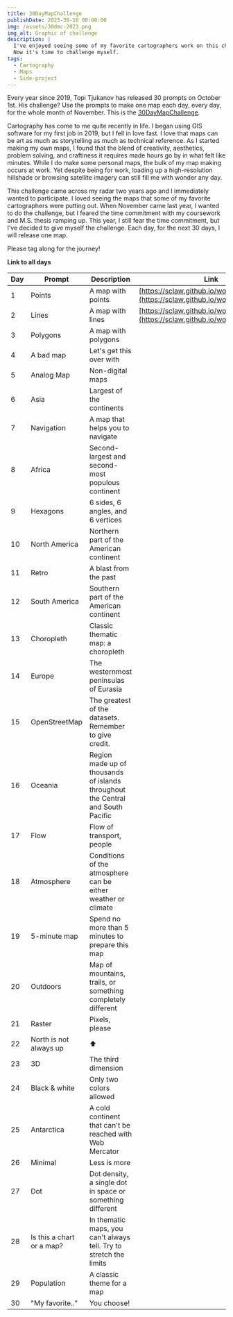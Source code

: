 ```yaml
---
title: 30DayMapChallenge
publishDate: 2023-30-10 00:00:00
img: /assets/30dmc-2023.png
img_alt: Graphic of challenge
description: |
  I've enjoyed seeing some of my favorite cartographers work on this challenge before.
  Now it's time to challenge myself.
tags:
  - Cartography
  - Maps
  - Side-project
---
```


Every year since 2019, Topi Tjukanov has released 30 prompts on October 1st.  His challenge?  Use the prompts to make one map each day, every day, for the whole month of November.  This is the [30DayMapChallenge](https://30daymapchallenge.com/).

Cartography has come to me quite recently in life.  I began using GIS software for my first job in 2019, but I fell in love fast.  I love that maps can be art as much as storytelling as much as technical reference.  As I started making my own maps, I found that the blend of creativity, aesthetics, problem solving, and craftiness it requires made hours go by in what felt like minutes.  While I do make some personal maps, the bulk of my map making occurs at work.  Yet despite being for work, loading up a high-resolution hillshade or browsing satellite imagery can still fill me with wonder any day.  

This challenge came across my radar two years ago and I immediately wanted to participate.  I loved seeing the maps that some of my favorite cartographers were putting out.  When November came last year, I wanted to do the challenge, but I feared the time commitment with my coursework and M.S. thesis ramping up.  This year, I still fear the time commitment, but I’ve decided to give myself the challenge.  Each day, for the next 30 days, I will release one map.

Please tag along for the journey!



<b>Link to all days</b>

| Day | Prompt                    | Description                                                                      | Link |
| --- | ------------------------- | ------------------------------------------------------------------------------- | --- |
| 1   | Points                    | A map with points                                                               | [https://sclaw.github.io/work/30day/points/](https://sclaw.github.io/work/30day/points/) |
| 2   | Lines                     | A map with lines                                                                | [https://sclaw.github.io/work/30day/lines/](https://sclaw.github.io/work/30day/lines/) |
| 3   | Polygons                  | A map with polygons                                                             | |
| 4   | A bad map                 | Let's get this over with                                                        | |
| 5   | Analog Map                | Non-digital maps                                                                | |
| 6   | Asia                      | Largest of the continents                                                       | |
| 7   | Navigation                | A map that helps you to navigate                                                | |
| 8   | Africa                    | Second-largest and second-most populous continent                               | |
| 9   | Hexagons                  | 6 sides, 6 angles, and 6 vertices                                               | |
| 10  | North America             | Northern part of the American continent                                         | |
| 11  | Retro                     | A blast from the past                                                           | |
| 12  | South America             | Southern part of the American continent                                         | |
| 13  | Choropleth                | Classic thematic map: a choropleth                                              | |
| 14  | Europe                    | The westernmost peninsulas of Eurasia                                           | |
| 15  | OpenStreetMap             | The greatest of the datasets. Remember to give credit.                          | |
| 16  | Oceania                   | Region made up of thousands of islands throughout the Central and South Pacific | |
| 17  | Flow                      | Flow of transport, people                                                       | |
| 18  | Atmosphere                | Conditions of the atmosphere can be either weather or climate                   | |
| 19  | 5-minute map              | Spend no more than 5 minutes to prepare this map                                | |
| 20  | Outdoors                  | Map of mountains, trails, or something completely different                     | |
| 21  | Raster                    | Pixels, please                                                                  | |
| 22  | North is not always up    | ⬆️                                                                               | |
| 23  | 3D                        | The third dimension                                                             | |
| 24  | Black & white             | Only two colors allowed                                                         | |
| 25  | Antarctica                | A cold continent that can't be reached with Web Mercator                        | |
| 26  | Minimal                   | Less is more                                                                    | |
| 27  | Dot                       | Dot density, a single dot in space or something different                       | |
| 28  | Is this a chart or a map? | In thematic maps, you can't always tell. Try to stretch the limits              | |
| 29  | Population                | A classic theme for a map                                                       | |
| 30  | "My favorite.."           | You choose!                                                                     | |
